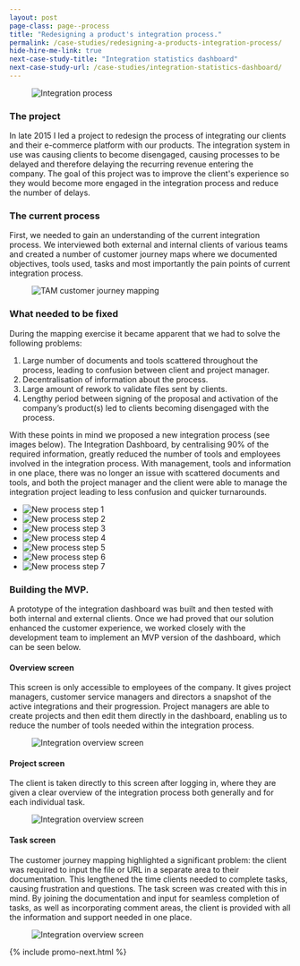 ```yaml
---
layout: post
page-class: page--process
title: "Redesigning a product's integration process."
permalink: /case-studies/redesigning-a-products-integration-process/
hide-hire-me-link: true
next-case-study-title: "Integration statistics dashboard"
next-case-study-url: /case-studies/integration-statistics-dashboard/
---
```


<figure><img class="image--masthead" src="/images/process--masthead.png" alt="Integration process"></figure>

### The project
In late 2015 I led a project to redesign the process of integrating our clients and their e-commerce platform with our products. The integration system in use was causing clients to become disengaged, causing processes to be delayed and therefore delaying the recurring revenue entering the company. The goal of this project was to improve the client's experience so they would become more engaged in the integration process and reduce the number of delays.

### The current process
First, we needed to gain an understanding of the current integration process. We interviewed both external and internal clients of various teams and created a number of customer journey maps where we documented objectives, tools used, tasks and most importantly the pain points of current integration process.

<figure><img src="/images/process--cjm-1.jpg" alt="TAM customer journey mapping"></figure>

### What needed to be fixed
During the mapping exercise it became apparent that we had to solve the following problems:

1.  Large number of documents and tools scattered throughout the process, leading to confusion between client and project manager.
2.  Decentralisation of information about the process.
3.  Large amount of rework to validate files sent by clients.
4.  Lengthy period between signing of the proposal and activation of the company’s product(s) led to clients becoming disengaged with the process.  

With these points in mind we proposed a new integration process (see images below). The Integration Dashboard, by centralising 90% of the required information, greatly reduced the number of tools and employees involved in the integration process. With management, tools and information in one place, there was no longer an issue with scattered documents and tools, and both the project manager and the client were able to manage the integration project leading to less confusion and quicker turnarounds.   

<div class="unslider slideshow">
  <ul>
    <li><img src="/images/process--new-1.png" alt="New process step 1"></li>
    <li><img src="/images/process--new-2.png" alt="New process step 2"></li>
    <li><img src="/images/process--new-3.png" alt="New process step 3"></li>
    <li><img src="/images/process--new-4.png" alt="New process step 4"></li>
    <li><img src="/images/process--new-5.png" alt="New process step 5"></li>
    <li><img src="/images/process--new-6.png" alt="New process step 6"></li>
    <li><img src="/images/process--new-7.png" alt="New process step 7"></li>
  </ul>
</div>

### Building the MVP.
A prototype of the integration dashboard was built and then tested with both internal and external clients. Once we had proved that our solution enhanced the customer experience, we worked closely with the development team to implement an MVP version of the dashboard, which can be seen below. 

#### Overview screen
This screen is only accessible to employees of the company. It gives project managers, customer service managers and directors a snapshot of the active integrations and their progression. Project managers are able to create projects and then edit them directly in the dashboard, enabling us to reduce the number of tools needed within the integration process.

<figure><img src="/images/process--overview.png" alt="Integration overview screen"></figure>

#### Project screen
The client is taken directly to this screen after logging in, where they are given a clear overview of the integration process both generally and for each individual task. 

<figure><img src="/images/process--project.png" alt="Integration overview screen"></figure>

#### Task screen
The customer journey mapping highlighted a significant problem: the client was required to input the file or URL in a separate area to their documentation. This lengthened the time clients needed to complete tasks, causing frustration and questions. The task screen was created with this in mind. By joining the documentation and input for seamless completion of tasks, as well as incorporating comment areas, the client is provided with all the information and support needed in one place.

<figure><img src="/images/process--task.png" alt="Integration overview screen"></figure>

{% include promo-next.html %}